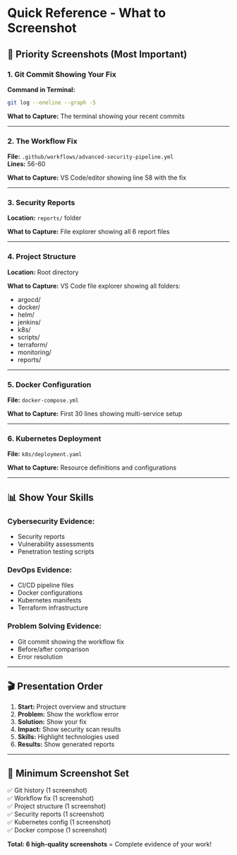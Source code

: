 # Quick Reference - What to Screenshot

## 🎯 Priority Screenshots (Most Important)

### 1. Git Commit Showing Your Fix
**Command in Terminal:**
```bash
git log --oneline --graph -5
```

**What to Capture:** The terminal showing your recent commits

---

### 2. The Workflow Fix
**File:** `.github/workflows/advanced-security-pipeline.yml`  
**Lines:** 56-60

**What to Capture:** VS Code/editor showing line 58 with the fix

---

### 3. Security Reports
**Location:** `reports/` folder

**What to Capture:** File explorer showing all 6 report files

---

### 4. Project Structure
**Location:** Root directory

**What to Capture:** VS Code file explorer showing all folders:
- argocd/
- docker/
- helm/
- jenkins/
- k8s/
- scripts/
- terraform/
- monitoring/
- reports/

---

### 5. Docker Configuration
**File:** `docker-compose.yml`

**What to Capture:** First 30 lines showing multi-service setup

---

### 6. Kubernetes Deployment
**File:** `k8s/deployment.yaml`

**What to Capture:** Resource definitions and configurations

---

## 📊 Show Your Skills

### Cybersecurity Evidence:
- Security reports
- Vulnerability assessments  
- Penetration testing scripts

### DevOps Evidence:
- CI/CD pipeline files
- Docker configurations
- Kubernetes manifests
- Terraform infrastructure

### Problem Solving Evidence:
- Git commit showing the workflow fix
- Before/after comparison
- Error resolution

---

## 🎬 Presentation Order

1. **Start:** Project overview and structure
2. **Problem:** Show the workflow error  
3. **Solution:** Show your fix
4. **Impact:** Show security scan results
5. **Skills:** Highlight technologies used
6. **Results:** Show generated reports

---

## 📸 Minimum Screenshot Set

✅ Git history (1 screenshot)  
✅ Workflow fix (1 screenshot)  
✅ Project structure (1 screenshot)  
✅ Security reports (1 screenshot)  
✅ Kubernetes config (1 screenshot)  
✅ Docker compose (1 screenshot)  

**Total: 6 high-quality screenshots** = Complete evidence of your work!

